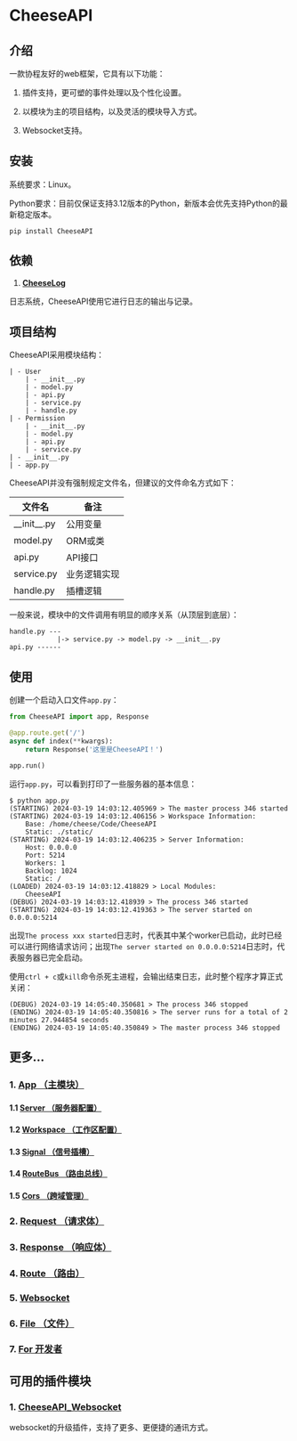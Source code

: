 # **CheeseAPI**

## **介绍**

一款协程友好的web框架，它具有以下功能：

1. 插件支持，更可塑的事件处理以及个性化设置。

2. 以模块为主的项目结构，以及灵活的模块导入方式。

3. Websocket支持。

## **安装**

系统要求：Linux。

Python要求：目前仅保证支持3.12版本的Python，新版本会优先支持Python的最新稳定版本。

```
pip install CheeseAPI
```

## **依赖**

1. **[CheeseLog](https://github.com/CheeseUnknown/CheeseLog)**

日志系统，CheeseAPI使用它进行日志的输出与记录。

## **项目结构**

CheeseAPI采用模块结构：

```
| - User
    | - __init__.py
    | - model.py
    | - api.py
    | - service.py
    | - handle.py
| - Permission
    | - __init__.py
    | - model.py
    | - api.py
    | - service.py
| - __init__.py
| - app.py
```

CheeseAPI并没有强制规定文件名，但建议的文件命名方式如下：

| 文件名 | 备注 |
| - | - |
| \_\_init\_\_.py | 公用变量 |
| model.py | ORM或类 |
| api.py | API接口 |
| service.py | 业务逻辑实现 |
| handle.py | 插槽逻辑 |

一般来说，模块中的文件调用有明显的顺序关系（从顶层到底层）：

```
handle.py ---
            |-> service.py -> model.py -> __init__.py
api.py ------
```

## **使用**

创建一个启动入口文件`app.py`：

```python
from CheeseAPI import app, Response

@app.route.get('/')
async def index(**kwargs):
    return Response('这里是CheeseAPI！')

app.run()
```

运行`app.py`，可以看到打印了一些服务器的基本信息：

```
$ python app.py
(STARTING) 2024-03-19 14:03:12.405969 > The master process 346 started
(STARTING) 2024-03-19 14:03:12.406156 > Workspace Information:
    Base: /home/cheese/Code/CheeseAPI
    Static: ./static/
(STARTING) 2024-03-19 14:03:12.406235 > Server Information:
    Host: 0.0.0.0
    Port: 5214
    Workers: 1
    Backlog: 1024
    Static: /
(LOADED) 2024-03-19 14:03:12.418829 > Local Modules:
    CheeseAPI
(DEBUG) 2024-03-19 14:03:12.418939 > The process 346 started
(STARTING) 2024-03-19 14:03:12.419363 > The server started on 0.0.0.0:5214
```

出现`The process xxx started`日志时，代表其中某个worker已启动，此时已经可以进行网络请求访问；出现`The server started on 0.0.0.0:5214`日志时，代表服务器已完全启动。

使用`ctrl + c`或`kill`命令杀死主进程，会输出结束日志，此时整个程序才算正式关闭：

```
(DEBUG) 2024-03-19 14:05:40.350681 > The process 346 stopped
(ENDING) 2024-03-19 14:05:40.350816 > The server runs for a total of 2 minutes 27.944854 seconds
(ENDING) 2024-03-19 14:05:40.350849 > The master process 346 stopped
```

## **更多...**

### 1. [**App （主模块）**](https://github.com/CheeseUnknown/CheeseAPI/blob/master/document/App.md)

#### 1.1 [**Server （服务器配置）**](https://github.com/CheeseUnknown/CheeseAPI/blob/master/document/App/Server.md)

#### 1.2 [**Workspace （工作区配置）**](https://github.com/CheeseUnknown/CheeseAPI/blob/master/document/App/Workspace.md)

#### 1.3 [**Signal （信号插槽）**](https://github.com/CheeseUnknown/CheeseAPI/blob/master/document/App/Signal.md)

#### 1.4 [**RouteBus （路由总线）**](https://github.com/CheeseUnknown/CheeseAPI/blob/master/document/App/RouteBus.md)

#### 1.5 [**Cors （跨域管理）**](https://github.com/CheeseUnknown/CheeseAPI/blob/master/document/App/Cors.md)

### 2. [**Request （请求体）**](https://github.com/CheeseUnknown/CheeseAPI/blob/master/document/Request.md)

### 3. [**Response （响应体）**](https://github.com/CheeseUnknown/CheeseAPI/blob/master/document/Response.md)

### 4. [**Route （路由）**](https://github.com/CheeseUnknown/CheeseAPI/blob/master/document/Route.md)

### 5. [**Websocket**](https://github.com/CheeseUnknown/CheeseAPI/blob/master/document/Websocket.md)

### 6. [**File （文件）**](https://github.com/CheeseUnknown/CheeseAPI/blob/master/document/File.md)

### 7. [**For 开发者**](https://github.com/CheeseUnknown/CheeseAPI/blob/master/document/Developer.md)

## **可用的插件模块**

### 1. **[CheeseAPI_Websocket](https://github.com/CheeseUnknown/CheeseAPI_Websocket)**

websocket的升级插件，支持了更多、更便捷的通讯方式。
